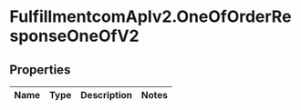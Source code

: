 # FulfillmentcomApIv2.OneOfOrderResponseOneOfV2

## Properties
Name | Type | Description | Notes
------------ | ------------- | ------------- | -------------
